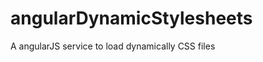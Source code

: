 angularDynamicStylesheets
=========================

A angularJS service to load dynamically CSS files
